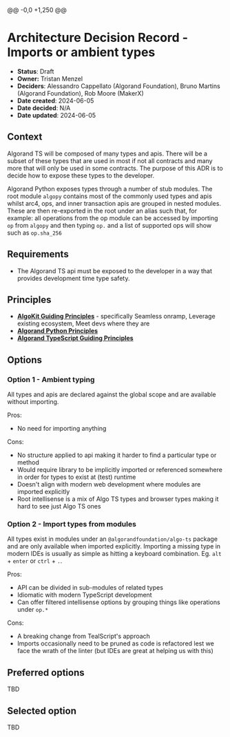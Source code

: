 @@ -0,0 +1,250 @@
# Architecture Decision Record - Imports or ambient types

- **Status**: Draft
- **Owner:** Tristan Menzel
- **Deciders**: Alessandro Cappellato (Algorand Foundation), Bruno Martins (Algorand Foundation), Rob Moore (MakerX)
- **Date created**: 2024-06-05
- **Date decided**: N/A
- **Date updated**: 2024-06-05

## Context

Algorand TS will be composed of many types and apis. There will be a subset of these types that are used in most if not all contracts and many more that will only be used in some contracts. The purpose of this ADR is to decide how to expose these types to the developer.

Algorand Python exposes types through a number of stub modules. The root module `algopy` contains most of the commonly used types and apis whilst arc4, ops, and inner transaction apis are grouped in nested modules. These are then re-exported in the root under an alias such that, for example: all operations from the op module can be accessed by importing `op` from `algopy` and then typing `op.` and a list of supported ops will show such as `op.sha_256`  


## Requirements

- The Algorand TS api must be exposed to the developer in a way that provides development time type safety.

## Principles

- **[AlgoKit Guiding Principles](https://github.com/algorandfoundation/algokit-cli/blob/main/docs/algokit.md#guiding-principles)** - specifically Seamless onramp, Leverage existing ecosystem, Meet devs where they are
- **[Algorand Python Principles](https://algorandfoundation.github.io/puya/principles.html#principles)**
- **[Algorand TypeScript Guiding Principles](../README.md#guiding-principals)**

## Options

### Option 1 - Ambient typing

All types and apis are declared against the global scope and are available without importing.

Pros:
 - No need for importing anything

Cons:
 - No structure applied to api making it harder to find a particular type or method
 - Would require library to be implicitly imported or referenced somewhere in order for types to exist at (test) runtime
 - Doesn't align with modern web development where modules are imported explicitly
 - Root intellisense is a mix of Algo TS types and browser types making it hard to see just Algo TS ones

### Option 2 - Import types from modules

All types exist in modules under an `@algorandfoundation/algo-ts` package and are only available when imported explicitly. Importing a missing type in modern IDEs is usually as simple as hitting a keyboard combination. Eg. `alt` + `enter` or `ctrl` + `.`. 

Pros:
 - API can be divided in sub-modules of related types
 - Idiomatic with modern TypeScript development
 - Can offer filtered intellisense options by grouping things like operations under `op.*`

Cons:
 - A breaking change from TealScript's approach
 - Imports occasionally need to be pruned as code is refactored lest we face the wrath of the linter (but IDEs are great at helping us with this)


## Preferred options

TBD

## Selected option

TBD
